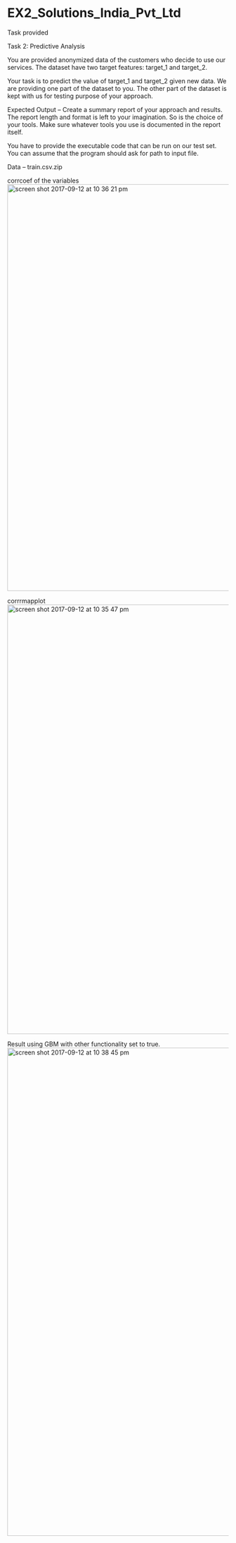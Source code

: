 # EX2_Solutions_India_Pvt_Ltd
Task provided

Task 2: Predictive Analysis 

You are provided anonymized data of the customers who decide to use our services.
The dataset have two target features: target_1 and target_2. 

Your task is to predict the value of target_1 and target_2 given new data. 
We are providing one part of the dataset to you.
The other part of the dataset is kept with us for testing purpose of your approach.

Expected Output – Create a summary report of your approach and results. 
The report length and format is left to your imagination. So is the choice of your tools. 
Make sure whatever tools you use is documented in the report itself.

You have to provide the executable code that can be run on our test set. 
You can assume that the program should ask for path to input file. 

Data – train.csv.zip


corrcoef of the variables
<img width="923" alt="screen shot 2017-09-12 at 10 36 21 pm" src="https://user-images.githubusercontent.com/11708565/30338914-de6a5f8a-980a-11e7-95ca-89298f0e3e6e.png">

corrrmapplot
<img width="975" alt="screen shot 2017-09-12 at 10 35 47 pm" src="https://user-images.githubusercontent.com/11708565/30338915-de6d7940-980a-11e7-8089-443d7ef1b093.png">

Result using GBM with other functionality set to true. 
<img width="1108" alt="screen shot 2017-09-12 at 10 38 45 pm" src="https://user-images.githubusercontent.com/11708565/30338975-1d21b93a-980b-11e7-8e3d-ef63b0132481.png">
